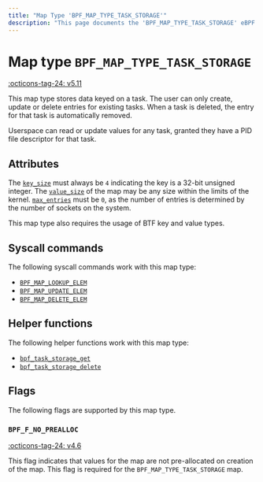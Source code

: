 ```yaml
---
title: "Map Type 'BPF_MAP_TYPE_TASK_STORAGE'"
description: "This page documents the 'BPF_MAP_TYPE_TASK_STORAGE' eBPF map type, including its definition, usage, program types that can use it, and examples."
---
```

# Map type `BPF_MAP_TYPE_TASK_STORAGE`

<!-- [FEATURE_TAG](BPF_MAP_TYPE_TASK_STORAGE) -->
[:octicons-tag-24: v5.11](https://github.com/torvalds/linux/commit/4cf1bc1f10452065a29d576fc5693fc4fab5b919)
<!-- [/FEATURE_TAG] -->

This map type stores data keyed on a task. The user can only create, update or delete entries for existing tasks. When a task is deleted, the entry for that task is automatically removed.

Userspace can read or update values for any task, granted they have a PID file descriptor for that task.

## Attributes

The [`key_size`](../syscall/BPF_MAP_CREATE.md#key_size) must always be `4` indicating the key is a 32-bit unsigned integer. The [`value_size`](../syscall/BPF_MAP_CREATE.md#value_size) of the map may be any size within the limits of the kernel. [`max_entries`](../syscall/BPF_MAP_CREATE.md#max_entries) must be `0`, as the number of entries is determined by the number of sockets on the system.

This map type also requires the usage of BTF key and value types.

## Syscall commands

The following syscall commands work with this map type:

* [`BPF_MAP_LOOKUP_ELEM`](../syscall/BPF_MAP_LOOKUP_ELEM.md)
* [`BPF_MAP_UPDATE_ELEM`](../syscall/BPF_MAP_UPDATE_ELEM.md)
* [`BPF_MAP_DELETE_ELEM`](../syscall/BPF_MAP_DELETE_ELEM.md)

## Helper functions

The following helper functions work with this map type:

<!-- DO NOT EDIT MANUALLY -->
<!-- [MAP_HELPER_FUNC_REF] -->
 * [`bpf_task_storage_get`](../helper-function/bpf_task_storage_get.md)
 * [`bpf_task_storage_delete`](../helper-function/bpf_task_storage_delete.md)
<!-- [/MAP_HELPER_FUNC_REF] -->

## Flags

The following flags are supported by this map type.

### `BPF_F_NO_PREALLOC`

[:octicons-tag-24: v4.6](https://github.com/torvalds/linux/commit/6c90598174322b8888029e40dd84a4eb01f56afe)

This flag indicates that values for the map are not pre-allocated on creation of the map. This flag is required for the `BPF_MAP_TYPE_TASK_STORAGE` map.
